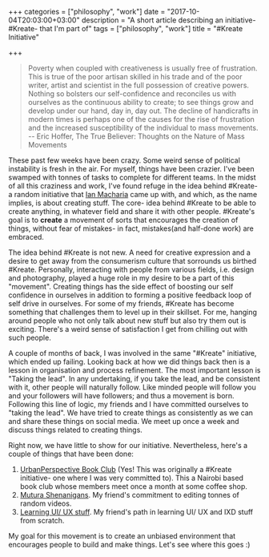 +++
categories = ["philosophy", "work"]
date = "2017-10-04T20:03:00+03:00"
description = "A short article describing an initiative- #Kreate- that I'm part of"
tags = ["philosophy", "work"]
title = "#Kreate Initiative"

+++

> Poverty when coupled with creativeness is usually free of frustration. This is true of the poor artisan skilled in his trade and of the poor writer, artist and scientist in the full possession of creative powers. Nothing so bolsters our self-confidence and reconciles us with ourselves as the continuous ability to create; to see things grow and develop under our hand, day in, day out. The decline of handicrafts in modern times is perhaps one of the causes for the rise of frustration and the increased susceptibility of the individual to mass movements.
> -- Eric Hoffer, The True Believer: Thoughts on the Nature of Mass Movements

These past few weeks have been crazy. Some weird sense of political instability is fresh in the air. For myself, things have been crazier. I've been swamped with tonnes of tasks to complete for different teams. In the midst of all this craziness and work, I've found refuge in the idea behind #Kreate- a random initiative that [Ian Macharia](https://www.behance.net/Ian_Macharia) came up with, and which, as the name implies, is about creating stuff. The core- idea behind #Kreate to be able to create anything, in whatever field and share it with other people. #Kreate's goal is to **create** a movement of sorts that encourages the creation of things, without fear of mistakes- in fact, mistakes(and half-done work) are embraced.

The idea behind #Kreate is not new. A need for creative expression and a desire to get away from the consumerism culture that sorrounds us birthed #Kreate. Personally, interacting with people from various fields, i.e. design and photography, played a huge role in my desire to be a part of this "movement". Creating things has the side effect of boosting our self confidence in ourselves in addition to forming a positive feedback loop of self drive in ourselves. For some of my friends, #Kreate has become something that challenges them to level up in their skillset. For me, hanging around people who not only talk about new stuff but also try them out is exciting. There's a weird sense of satisfaction I get from chilling out with such people.

A couple of months of back, I was involved in the same "#Kreate" initiative, which ended up failing. Looking back at how we did things back then is a lesson in organisation and process refinement. The most important lesson is "Taking the lead". In any undertaking, if you take the lead, and be consistent with it, other people will naturally follow. Like minded people will follow you and your followers will have followers; and thus a movement is born. Following this line of logic, my friends and I have committed ourselves to "taking the lead". We have tried to create things as consistently as we can and share these things on social media. We meet up once a week and discuss things related to creating things.

Right now, we have little to show for our initiative. Nevertheless, here's a couple of things that have been done:
1. [UrbanPerspective Book Club](https://upbookclub.github.io/Welcome-Message/) (Yes! This was originally a #Kreate initiative- one where I was very committed to). This a Nairobi based book club whose members meet once a month at some coffee shop.
2. [Mutura Shenanigans](https://www.youtube.com/watch?v=w-WhGjUt0Rw ). My friend's commitment to editing tonnes of random videos.
3. [Learning UI/ UX stuff](https://ndalo.deviantart.com/gallery/ ). My friend's path in learning UI/ UX and IXD stuff from scratch.

My goal for this movement is to create an unbiased environment that encourages people to build and make things. Let's see where this goes :)
